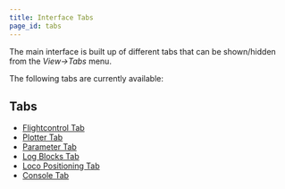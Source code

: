```yaml
---
title: Interface Tabs
page_id: tabs
---
```


The main interface is built up of different tabs that can be
shown/hidden from the *View-\>Tabs* menu.

The following tabs are currently available:

## Tabs

* [Flightcontrol Tab](./flightcontrol.md)
* [Plotter Tab](./plotter.md)
* [Parameter Tab](./parameters.md)
* [Log Blocks Tab](./logblocks.md)
* [Loco Positioning Tab](./loco.md)
* [Console Tab](./console.md)
